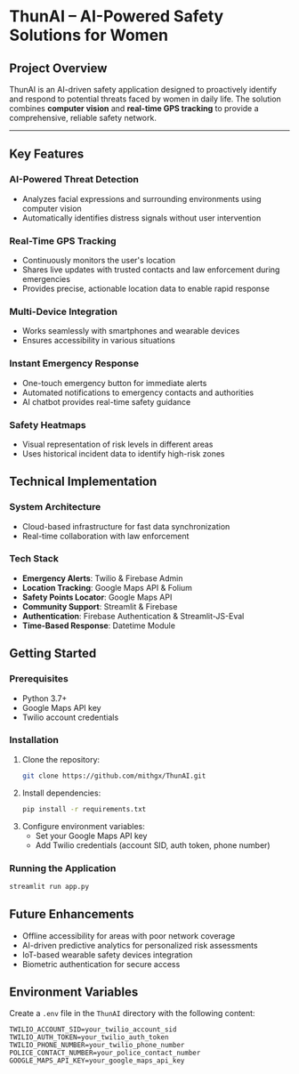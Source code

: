 # ThunAI – AI-Powered Safety Solutions for Women

## Project Overview

ThunAI is an AI-driven safety application designed to proactively identify and respond to potential threats faced by women in daily life. The solution combines **computer vision** and **real-time GPS tracking** to provide a comprehensive, reliable safety network.

---

## Key Features

### AI-Powered Threat Detection
- Analyzes facial expressions and surrounding environments using computer vision  
- Automatically identifies distress signals without user intervention  

### Real-Time GPS Tracking
- Continuously monitors the user's location  
- Shares live updates with trusted contacts and law enforcement during emergencies  
- Provides precise, actionable location data to enable rapid response  


### Multi-Device Integration

- Works seamlessly with smartphones and wearable devices
- Ensures accessibility in various situations

### Instant Emergency Response

- One-touch emergency button for immediate alerts
- Automated notifications to emergency contacts and authorities
- AI chatbot provides real-time safety guidance

### Safety Heatmaps

- Visual representation of risk levels in different areas
- Uses historical incident data to identify high-risk zones

## Technical Implementation

### System Architecture

- Cloud-based infrastructure for fast data synchronization
- Real-time collaboration with law enforcement

### Tech Stack

- **Emergency Alerts**: Twilio & Firebase Admin
- **Location Tracking**: Google Maps API & Folium
- **Safety Points Locator**: Google Maps API
- **Community Support**: Streamlit & Firebase
- **Authentication**: Firebase Authentication & Streamlit-JS-Eval
- **Time-Based Response**: Datetime Module

## Getting Started

### Prerequisites

- Python 3.7+
- Google Maps API key
- Twilio account credentials

### Installation

1. Clone the repository:
   ```bash
   git clone https://github.com/mithgx/ThunAI.git
   ```
2. Install dependencies:
   ```bash
   pip install -r requirements.txt
   ```
3. Configure environment variables:
   - Set your Google Maps API key
   - Add Twilio credentials (account SID, auth token, phone number)

### Running the Application

```bash
streamlit run app.py
```

## Future Enhancements

- Offline accessibility for areas with poor network coverage
- AI-driven predictive analytics for personalized risk assessments
- IoT-based wearable safety devices integration
- Biometric authentication for secure access

## Environment Variables

Create a `.env` file in the `ThunAI` directory with the following content:

```
TWILIO_ACCOUNT_SID=your_twilio_account_sid
TWILIO_AUTH_TOKEN=your_twilio_auth_token
TWILIO_PHONE_NUMBER=your_twilio_phone_number
POLICE_CONTACT_NUMBER=your_police_contact_number
GOOGLE_MAPS_API_KEY=your_google_maps_api_key
```


